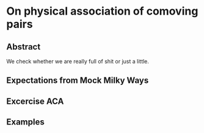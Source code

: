 
# On physical association of comoving pairs

## Abstract

We check whether we are really full of shit or just a little.

## Expectations from Mock Milky Ways

## Excercise ACA

## Examples

